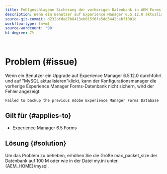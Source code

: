 ```yaml
---
title: Fehlgeschlagene Sicherung der vorherigen Datenbank in AEM Forms 6.5.12.0.
description: Wenn ein Benutzer auf Experience Manager 6.5.12.0 aktualisiert und auf "MySQL aktualisieren"klickt, kann der Konfigurationsmanager die vorherige Experience Manager Forms-Datenbank nicht sichern.
source-git-commit: d232bfdad7b8413eb015f6fe5dd3442cebf1001d
workflow-type: tm+mt
source-wordcount: '98'
ht-degree: 7%

---
```


# Problem (#issue)

Wenn ein Benutzer ein Upgrade auf Experience Manager 6.5.12.0 durchführt und auf &quot;MySQL aktualisieren&quot;klickt, kann der Konfigurationsmanager die vorherige Experience Manager Forms-Datenbank nicht sichern, wird der Fehler angezeigt:

`Failed to backup the previous Adobe Experience Manager Forms Database`


## Gilt für {#applies-to}

* Experience Manager 6.5 Forms

## Lösung {#solution}

Um das Problem zu beheben, erhöhen Sie die Größe max_packet_size der Datenbank auf 100 M oder wie in der Datei my.ini unter {AEM_HOME}/mysql.
